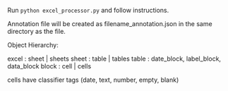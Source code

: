Run `python excel_processor.py` and follow instructions.

Annotation file will be created as filename_annotation.json in the same directory as the file.

Object Hierarchy:

excel : sheet | sheets
sheet : table | tables
table : date_block, label_block, data_block
block : cell | cells

cells have classifier tags (date, text, number, empty, blank)